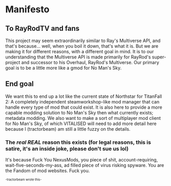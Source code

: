 # Manifesto

## To RayRodTV and fans

This project may seem extraordinarily similar to Ray's Multiverse API, and that's because... well, when you boil it down, that's what it is. But we are making it for different reasons, with a different goal in mind. It is to our understanding that the Multiverse API is made primarily for RayRod's super-project and successor to his Overhaul, RayRod's Multiverse. Our primary goal is to be a little more like a gmod for No Man's Sky.

## End goal

We want this to end up a lot like the current state of Northstar for TitanFall 2: A completely independent steamworkshop-like mod manager that can handle every type of mod that could exist. It is also here to provide a more capable modding solution to No Man's Sky then what currently exists; metadata modding. We also want to make a sort of multiplayer mod client for No Man's Sky, of which VITALISED will need to add more detail here because I (tractorbeam) am still a little fuzzy on the details.

### The *real* ***REAL*** reason this exists (for legal reasons, this is satire, it's an inside joke, please don't sue us lol)

It's because Fuck You NexusMods, you piece of shit, account-requiring, wait-five-seconds-my-ass, ad filled piece of virus risking spyware. You are the Fandom of mod websites. Fuck you.

<sup><sub>-tractorbeam wrote this-</sub></sup>
